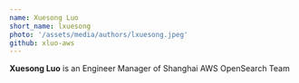 ```yaml
---
name: Xuesong Luo
short_name: lxuesong
photo: '/assets/media/authors/lxuesong.jpeg'
github: xluo-aws
---
```


**Xuesong Luo** is an Engineer Manager of Shanghai AWS OpenSearch Team
